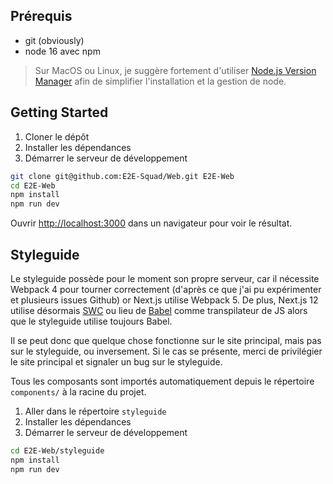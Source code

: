 ## Prérequis
* git (obviously)
* node 16 avec npm

> Sur MacOS ou Linux, je suggère fortement d'utiliser
> [Node.js Version Manager](https://github.com/nvm-sh/nvm#installing-and-updating) afin de simplifier l'installation et
> la gestion de node.

## Getting Started

1. Cloner le dépôt
2. Installer les dépendances
3. Démarrer le serveur de développement

```bash
git clone git@github.com:E2E-Squad/Web.git E2E-Web
cd E2E-Web
npm install
npm run dev
```

Ouvrir [http://localhost:3000](http://localhost:3000) dans un navigateur pour voir le résultat.

## Styleguide

Le styleguide possède pour le moment son propre serveur, car il nécessite Webpack 4 pour tourner correctement (d'après
ce que j'ai pu expérimenter et plusieurs issues Github) or Next.js utilise Webpack 5. De plus, Next.js 12 utilise
désormais [SWC](https://swc.rs/) ou lieu de [Babel](https://babeljs.io/) comme transpilateur de JS alors que le
styleguide utilise toujours Babel.

Il se peut donc que quelque chose fonctionne sur le site principal, mais pas sur le styleguide, ou inversement. Si le
cas se présente, merci de privilégier le site principal et signaler un bug sur le styleguide.

Tous les composants sont importés automatiquement depuis le répertoire `components/` à la racine du projet. 

1. Aller dans le répertoire `styleguide`
2. Installer les dépendances
3. Démarrer le serveur de développement

```bash
cd E2E-Web/styleguide
npm install
npm run dev
```